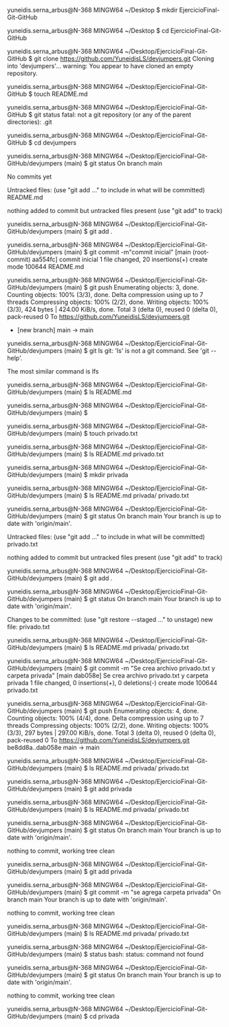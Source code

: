 
yuneidis.serna_arbus@N-368 MINGW64 ~/Desktop
$ mkdir EjercicioFinal-Git-GitHub

yuneidis.serna_arbus@N-368 MINGW64 ~/Desktop
$ cd EjercicioFinal-Git-GitHub

yuneidis.serna_arbus@N-368 MINGW64 ~/Desktop/EjercicioFinal-Git-GitHub
$ git clone https://github.com/YuneidisLS/devjumpers.git
Cloning into 'devjumpers'...
warning: You appear to have cloned an empty repository.

yuneidis.serna_arbus@N-368 MINGW64 ~/Desktop/EjercicioFinal-Git-GitHub
$ touch README.md

yuneidis.serna_arbus@N-368 MINGW64 ~/Desktop/EjercicioFinal-Git-GitHub
$ git status
fatal: not a git repository (or any of the parent directories): .git

yuneidis.serna_arbus@N-368 MINGW64 ~/Desktop/EjercicioFinal-Git-GitHub
$ cd devjumpers

yuneidis.serna_arbus@N-368 MINGW64 ~/Desktop/EjercicioFinal-Git-GitHub/devjumpers (main)
$ git status
On branch main

No commits yet

Untracked files:
  (use "git add <file>..." to include in what will be committed)
        README.md

nothing added to commit but untracked files present (use "git add" to track)

yuneidis.serna_arbus@N-368 MINGW64 ~/Desktop/EjercicioFinal-Git-GitHub/devjumpers (main)
$ git add .

yuneidis.serna_arbus@N-368 MINGW64 ~/Desktop/EjercicioFinal-Git-GitHub/devjumpers (main)
$ git commit -m"commit inicial"
[main (root-commit) aa554fc] commit inicial
 1 file changed, 20 insertions(+)
 create mode 100644 README.md

yuneidis.serna_arbus@N-368 MINGW64 ~/Desktop/EjercicioFinal-Git-GitHub/devjumpers (main)
$ git push
Enumerating objects: 3, done.
Counting objects: 100% (3/3), done.
Delta compression using up to 7 threads
Compressing objects: 100% (2/2), done.
Writing objects: 100% (3/3), 424 bytes | 424.00 KiB/s, done.
Total 3 (delta 0), reused 0 (delta 0), pack-reused 0
To https://github.com/YuneidisLS/devjumpers.git
 * [new branch]      main -> main

yuneidis.serna_arbus@N-368 MINGW64 ~/Desktop/EjercicioFinal-Git-GitHub/devjumpers (main)
$ git ls
git: 'ls' is not a git command. See 'git --help'.

The most similar command is
        lfs

yuneidis.serna_arbus@N-368 MINGW64 ~/Desktop/EjercicioFinal-Git-GitHub/devjumpers (main)
$ ls
README.md

yuneidis.serna_arbus@N-368 MINGW64 ~/Desktop/EjercicioFinal-Git-GitHub/devjumpers (main)
$

yuneidis.serna_arbus@N-368 MINGW64 ~/Desktop/EjercicioFinal-Git-GitHub/devjumpers (main)
$ touch privado.txt

yuneidis.serna_arbus@N-368 MINGW64 ~/Desktop/EjercicioFinal-Git-GitHub/devjumpers (main)
$ ls
README.md  privado.txt

yuneidis.serna_arbus@N-368 MINGW64 ~/Desktop/EjercicioFinal-Git-GitHub/devjumpers (main)
$ mkdir privada

yuneidis.serna_arbus@N-368 MINGW64 ~/Desktop/EjercicioFinal-Git-GitHub/devjumpers (main)
$ ls
README.md  privada/  privado.txt

yuneidis.serna_arbus@N-368 MINGW64 ~/Desktop/EjercicioFinal-Git-GitHub/devjumpers (main)
$ git status
On branch main
Your branch is up to date with 'origin/main'.

Untracked files:
  (use "git add <file>..." to include in what will be committed)
        privado.txt

nothing added to commit but untracked files present (use "git add" to track)

yuneidis.serna_arbus@N-368 MINGW64 ~/Desktop/EjercicioFinal-Git-GitHub/devjumpers (main)
$ git add .

yuneidis.serna_arbus@N-368 MINGW64 ~/Desktop/EjercicioFinal-Git-GitHub/devjumpers (main)
$ git status
On branch main
Your branch is up to date with 'origin/main'.

Changes to be committed:
  (use "git restore --staged <file>..." to unstage)
        new file:   privado.txt


yuneidis.serna_arbus@N-368 MINGW64 ~/Desktop/EjercicioFinal-Git-GitHub/devjumpers (main)
$ ls
README.md  privada/  privado.txt

yuneidis.serna_arbus@N-368 MINGW64 ~/Desktop/EjercicioFinal-Git-GitHub/devjumpers (main)
$ git commit -m "Se crea archivo privado.txt y carpeta privada"
[main dab058e] Se crea archivo privado.txt y carpeta privada
 1 file changed, 0 insertions(+), 0 deletions(-)
 create mode 100644 privado.txt

yuneidis.serna_arbus@N-368 MINGW64 ~/Desktop/EjercicioFinal-Git-GitHub/devjumpers (main)
$ git push
Enumerating objects: 4, done.
Counting objects: 100% (4/4), done.
Delta compression using up to 7 threads
Compressing objects: 100% (2/2), done.
Writing objects: 100% (3/3), 297 bytes | 297.00 KiB/s, done.
Total 3 (delta 0), reused 0 (delta 0), pack-reused 0
To https://github.com/YuneidisLS/devjumpers.git
   be8dd8a..dab058e  main -> main

yuneidis.serna_arbus@N-368 MINGW64 ~/Desktop/EjercicioFinal-Git-GitHub/devjumpers (main)
$ ls
README.md  privada/  privado.txt

yuneidis.serna_arbus@N-368 MINGW64 ~/Desktop/EjercicioFinal-Git-GitHub/devjumpers (main)
$ git add privada

yuneidis.serna_arbus@N-368 MINGW64 ~/Desktop/EjercicioFinal-Git-GitHub/devjumpers (main)
$ ls
README.md  privada/  privado.txt

yuneidis.serna_arbus@N-368 MINGW64 ~/Desktop/EjercicioFinal-Git-GitHub/devjumpers (main)
$ git status
On branch main
Your branch is up to date with 'origin/main'.

nothing to commit, working tree clean

yuneidis.serna_arbus@N-368 MINGW64 ~/Desktop/EjercicioFinal-Git-GitHub/devjumpers (main)
$ git add privada

yuneidis.serna_arbus@N-368 MINGW64 ~/Desktop/EjercicioFinal-Git-GitHub/devjumpers (main)
$ git commit -m "se agrega carpeta privada"
On branch main
Your branch is up to date with 'origin/main'.

nothing to commit, working tree clean

yuneidis.serna_arbus@N-368 MINGW64 ~/Desktop/EjercicioFinal-Git-GitHub/devjumpers (main)
$ ls
README.md  privada/  privado.txt

yuneidis.serna_arbus@N-368 MINGW64 ~/Desktop/EjercicioFinal-Git-GitHub/devjumpers (main)
$ status
bash: status: command not found

yuneidis.serna_arbus@N-368 MINGW64 ~/Desktop/EjercicioFinal-Git-GitHub/devjumpers (main)
$ git status
On branch main
Your branch is up to date with 'origin/main'.

nothing to commit, working tree clean

yuneidis.serna_arbus@N-368 MINGW64 ~/Desktop/EjercicioFinal-Git-GitHub/devjumpers (main)
$ cd privada



